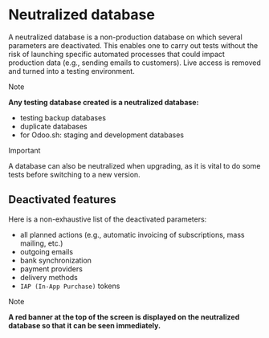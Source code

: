 # Neutralized database

A neutralized database is a non-production database on which several
parameters are deactivated. This enables one to carry out tests without
the risk of launching specific automated processes that could impact
production data (e.g., sending emails to customers). Live access is
removed and turned into a testing environment.

> [!NOTE]
> **Any testing database created is a neutralized database:**
>
> - testing backup databases
> - duplicate databases
> - for Odoo.sh: staging and development databases

> [!IMPORTANT]
> A database can also be neutralized when upgrading, as it is vital to
> do some tests before switching to a new version.

## Deactivated features

Here is a non-exhaustive list of the deactivated parameters:

- all planned actions (e.g., automatic invoicing of subscriptions, mass
  mailing, etc.)
- outgoing emails
- bank synchronization
- payment providers
- delivery methods
- `IAP (In-App Purchase)` tokens

> [!NOTE]
> **A red banner at the top of the screen is displayed on the
> neutralized database so that it can be seen immediately.**
